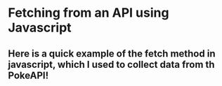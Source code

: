 # Fetching from an API using Javascript

## Here is a quick example of the fetch method in javascript, which I used to collect data from th PokeAPI!